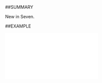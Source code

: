 

##SUMMARY

New in Seven.


##EXAMPLE

![](../../Examples/vbs/ClientScript.OnContactAfterMerge.vbs.txt)





